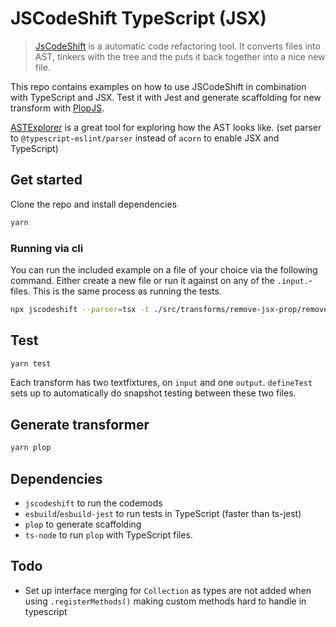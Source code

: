 # JSCodeShift TypeScript (JSX)

> [JsCodeShift](https://github.com/facebook/jscodeshift) is a automatic code refactoring tool. It converts files into AST, tinkers with the tree and the puts it back together into a nice new file.

This repo contains examples on how to use JSCodeShift in combination with TypeScript and JSX. Test it with Jest and generate scaffolding for new transform with [PlopJS](https://github.com/plopjs/plop).

[ASTExplorer](https://astexplorer.net/) is a great tool for exploring how the AST looks like. (set parser to `@typescript-eslint/parser` instead of `acorn` to enable JSX and TypeScript)

## Get started

Clone the repo and install dependencies

```bash
yarn
```

### Running via cli

You can run the included example on a file of your choice via the following command. Either create a new file or run it against on any of the `.input.`-files. This is the same process as running the tests.

```bash
npx jscodeshift --parser=tsx -t ./src/transforms/remove-jsx-prop/remove-jsx-prop.ts {filepath to files you want to run transform on}
```

## Test

```bash
yarn test
```

Each transform has two textfixtures, on `input` and one `output`. `defineTest` sets up to automatically do snapshot testing between these two files.

## Generate transformer

```bash
yarn plop
```

## Dependencies

- `jscodeshift` to run the codemods
- `esbuild`/`esbuild-jest` to run tests in TypeScript (faster than ts-jest)
- `plop` to generate scaffolding
- `ts-node` to run `plop` with TypeScript files. 

## Todo

- Set up interface merging for `Collection` as types are not added when using `.registerMethods()` making custom methods hard to handle in typescript

